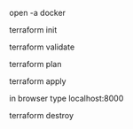 open -a docker

terraform init

terraform validate

terraform plan

terraform apply

in browser type localhost:8000

terraform destroy